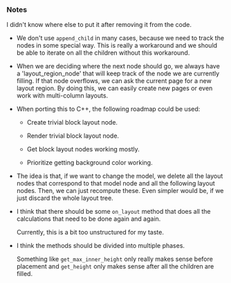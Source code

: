 ### Notes

I didn't know where else to put it after removing it from the code.

-   We don't use `append_child` in many cases, because we need to track the nodes in some special way.
    This is really a workaround and we should be able to iterate on all the children without this workaround.

-   When we are deciding where the next node should go, we always have a 'layout_region_node' that will keep track of the node we are currently filling.
    If that node overflows, we can ask the current page for a new layout region.
    By doing this, we can easily create new pages or even work with multi-column layouts.

-   When porting this to C++, the following roadmap could be used:

    -   Create trivial block layout node.

    -   Render trivial block layout node.

    -   Get block layout nodes working mostly.

    -   Prioritize getting background color working.

-   The idea is that, if we want to change the model, we delete all the layout nodes that correspond to that model node and all the following layout nodes.
    Then, we can just recompute these.
    Even simpler would be, if we just discard the whole layout tree.

-   I think that there should be some `on_layout` method that does all the calculations that need to be done again and again.

    Currently, this is a bit too unstructured for my taste.

-   I think the methods should be divided into multiple phases.

    Something like `get_max_inner_height` only really makes sense before placement and `get_height` only makes sense after all the children are filled.

